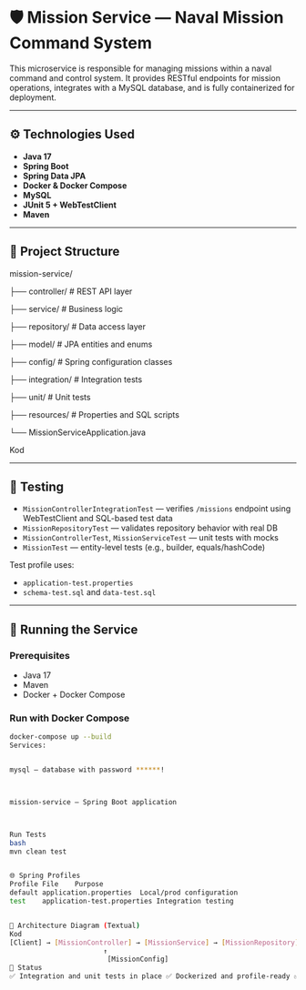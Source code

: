 # 🛡️ Mission Service — Naval Mission Command System

This microservice is responsible for managing missions within a naval command and control system. It provides RESTful endpoints for mission operations, integrates with a MySQL database, and is fully containerized for deployment.

---

## ⚙️ Technologies Used

- **Java 17**
- **Spring Boot**
- **Spring Data JPA**
- **Docker & Docker Compose**
- **MySQL**
- **JUnit 5 + WebTestClient**
- **Maven**

---

## 📁 Project Structure

mission-service/ 

├── controller/ # REST API layer 

├── service/ # Business logic 

├── repository/ # Data access layer 

├── model/ # JPA entities and enums 

├── config/ # Spring configuration classes 

├── integration/ # Integration tests 

├── unit/ # Unit tests 

├── resources/ # Properties and SQL scripts 

└── MissionServiceApplication.java

Kod

---

## 🧪 Testing

- `MissionControllerIntegrationTest` — verifies `/missions` endpoint using WebTestClient and SQL-based test data
- `MissionRepositoryTest` — validates repository behavior with real DB
- `MissionControllerTest`, `MissionServiceTest` — unit tests with mocks
- `MissionTest` — entity-level tests (e.g., builder, equals/hashCode)

Test profile uses:
- `application-test.properties`
- `schema-test.sql` and `data-test.sql`

---


## 🚀 Running the Service


### Prerequisites

- Java 17
- Maven
- Docker + Docker Compose


### Run with Docker Compose

```bash
docker-compose up --build
Services:


mysql — database with password ******!



mission-service — Spring Boot application



Run Tests
bash
mvn clean test


🌐 Spring Profiles
Profile	File	Purpose
default	application.properties	Local/prod configuration
test	application-test.properties	Integration testing


🧭 Architecture Diagram (Textual)
Kod
[Client] → [MissionController] → [MissionService] → [MissionRepository] → [MySQL]
                       ↑
                        [MissionConfig]
📌 Status
✅ Integration and unit tests in place ✅ Dockerized and profile-ready ✅ Clean, modular structure ✅ Ready for expansion (e.g., unit-service, auth-service, intel-servic
